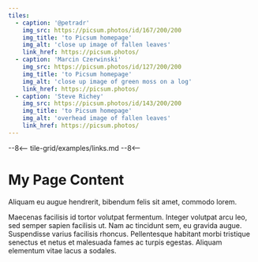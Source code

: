 ```yaml
---
tiles:
  - caption: '@petradr'
    img_src: https://picsum.photos/id/167/200/200
    img_title: 'to Picsum homepage'
    img_alt: 'close up image of fallen leaves'
    link_href: https://picsum.photos/ 
  - caption: 'Marcin Czerwinski'
    img_src: https://picsum.photos/id/127/200/200
    img_title: 'to Picsum homepage'
    img_alt: 'close up image of green moss on a log'
    link_href: https://picsum.photos/ 
  - caption: 'Steve Richey'
    img_src: https://picsum.photos/id/143/200/200
    img_title: 'to Picsum homepage'
    img_alt: 'overhead image of fallen leaves'
    link_href: https://picsum.photos/ 
---
```


--8<--
tile-grid/examples/links.md
--8<--

# My Page Content
Aliquam eu augue hendrerit, bibendum felis sit amet, commodo lorem.

Maecenas facilisis id tortor volutpat fermentum. Integer volutpat arcu leo, sed semper sapien facilisis ut. Nam ac tincidunt sem, eu gravida augue. Suspendisse varius facilisis rhoncus. Pellentesque habitant morbi tristique senectus et netus et malesuada fames ac turpis egestas. Aliquam elementum vitae lacus a sodales. 

<br>